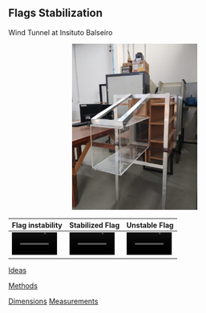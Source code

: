 ##  Flags Stabilization 

Wind Tunnel at Insituto Balseiro 
<p align="center">
 <img src="/figures/tunel_balseiro.jpeg" alt="tunel_balseiro" width="250"/> 
</p>
 
| Flag instability | Stabilized Flag | Unstable Flag |
|------------------|-----------------|---------------|
|<video src='https://github.com/user-attachments/assets/f578a84e-8317-4b18-b5c7-8f46632e195d' width=90/>|<video src='https://github.com/user-attachments/assets/d816dc86-d4b5-4859-ae8d-7a72e91bb20f' width=90/>|<video src='https://github.com/user-attachments/assets/bee5ac88-b872-49c3-a9ab-aa8b45cff5fd' width=90/>|




[Ideas](discusion.md)

[Methods](methods.md)

[Dimensions](dimensions.md)
[Measurements](Measurements.md)































